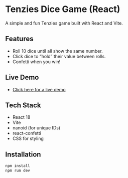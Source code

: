 # Tenzies Dice Game (React)

A simple and fun Tenzies game built with React and Vite.

## Features
- Roll 10 dice until all show the same number.
- Click dice to “hold” their value between rolls.
- Confetti when you win!

## Live Demo
- [Click here for a live demo](https://tubular-tanuki-8c6e5f.netlify.app/)

## Tech Stack
- React 18
- Vite
- nanoid (for unique IDs)
- react-confetti
- CSS for styling

## Installation

```bash
npm install
npm run dev
```

